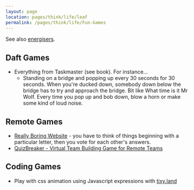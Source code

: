```yaml
---
layout: page
location: pages/think/life/leaf
permalink: /pages/think/life/Fun-Games
---
```


See also [energisers](/pages/think/events/workshops/energisers-warmups.md).

## Daft Games

- Everything from Taskmaster (see book). For instance...
    - Standing on a bridge and popping up every 30 seconds for 30 seconds. When you're ducked down, somebody down below the bridge has to try and approach the bridge. Bit like What time is it Mr Wolf. Every time you pop up and bob down, blow a horn or make some kind of loud noise.

## Remote Games

- [Really Boring Website](https://really.boring.website/) - you have to think of things beginning with a particular letter, then you vote for each other's answers.
- [QuizBreaker - Virtual Team Building Game for Remote Teams](https://www.quizbreaker.com/)

## Coding Games

- Play with css animation using Javascript expressions with [tixy.land](/pages/coding/webdev/js/tixy-land)
